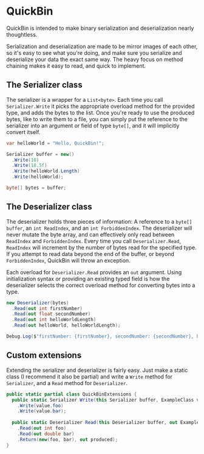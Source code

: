 # QuickBin
QuickBin is intended to make binary serialization and deserialization nearly thoughtless.

Serialization and deserialization are made to be mirror images of each other, so it's easy to see what you're doing, and make sure you serialize and deserialize your data the exact same way. The heavy focus on method chaining makes it easy to read, and quick to implement.

## The Serializer class
The serializer is a wrapper for a `List<byte>`. Each time you call `Serializer.Write` it picks the appropriate overload method for the provided type, and adds the bytes to the list. Once you're ready to use the produced bytes, like to write them to a file, you can simply put the reference to the serializer into an argument or field of type `byte[]`, and it will implicitly convert itself.
```cs
var helloWorld = "Hello, QuickBin!";

Serializer buffer = new()
  .Write(10)
  .Write(18.5f)
  .Write(helloWorld.Length)
  .Write(helloWorld);

byte[] bytes = buffer;
```

## The Deserializer class
The deserializer holds three pieces of information: A reference to a `byte[] buffer`, an `int ReadIndex`, and an `int ForbiddenIndex`. The deserializer will never mutate the byte array, and can effectively only read between `ReadIndex` and `ForbiddenIndex`. Every time you call `Deserializer.Read`, `ReadIndex` will increment by the number of bytes read for the specified type. If you attempt to read data beyond the end of the buffer, or beyond `ForbiddenIndex`, QuickBin will throw an exception.

Each overload for `Deserializer.Read` provides an `out` argument. Using initialization syntax or providing an existing typed field is how the deserializer selects the correct overload method for converting bytes into a type.
```cs
new Deserializer(bytes)
  .Read(out int firstNumber)
  .Read(out float secondNumber)
  .Read(out int helloWorldLength)
  .Read(out helloWorld, helloWorldLength);

Debug.Log($"firstNumber: {firstNumber}, secondNumber: {secondNumber}, helloWorld: {helloWorld}");
```

## Custom extensions
Extending the serializer and deserializer is fairly easy. Just make a static class (I recommend it also be partial) and write a `Write` method for `Serializer`, and a `Read` method for `Deserializer`.
```cs
public static partial class QuickBinExtensions {
  public static Serializer Write(this Serializer buffer, ExampleClass value) => buffer
    .Write(value.foo)
    .Write(value.bar);
  
  public static Deserializer Read(this Deserializer buffer, out ExampleClass produced) => buffer
    .Read(out int foo)
    .Read(out double bar)
    .Return(new(foo, bar), out produced);
}
```
